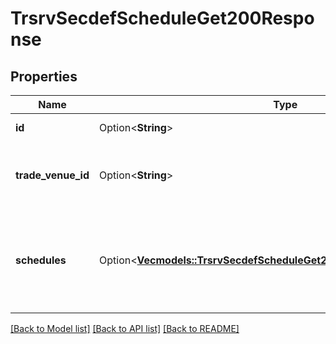 # TrsrvSecdefScheduleGet200Response

## Properties

Name | Type | Description | Notes
------------ | ------------- | ------------- | -------------
**id** | Option<**String**> | Exchange parameter id | [optional]
**trade_venue_id** | Option<**String**> | Reference on a trade venue of given exchange parameter | [optional]
**schedules** | Option<[**Vec<models::TrsrvSecdefScheduleGet200ResponseSchedulesInner>**](_trsrv_secdef_schedule_get_200_response_schedules_inner.md)> | Always contains at least one 'tradingTime'  and zero or more 'sessionTime' tags | [optional]

[[Back to Model list]](../README.md#documentation-for-models) [[Back to API list]](../README.md#documentation-for-api-endpoints) [[Back to README]](../README.md)


